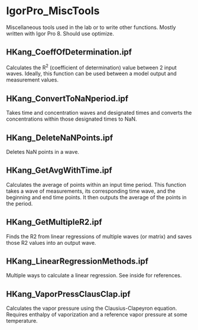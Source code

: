 # IgorPro_MiscTools
Miscellaneous tools used in the lab or to write other functions. Mostly written with Igor Pro 8. Should use optimize.

## HKang_CoeffOfDetermination.ipf

Calculates the R<sup>2</sup> (coefficient of determination) value between 2 input waves. Ideally, this function can be used between a model output and measurement values.

## HKang_ConvertToNaNperiod.ipf

Takes time and concentration waves and designated times and converts the concentrations within those designated times to NaN. 

## HKang_DeleteNaNPoints.ipf 

Deletes NaN points in a wave.

## HKang_GetAvgWithTime.ipf

Calculates the average of points within an input time period. This function takes a wave of measurements, its corresponding time wave, and the beginning and end time points. It then outputs the average of the points in the period.

## HKang_GetMultipleR2.ipf

Finds the R2 from linear regressions of multiple waves (or matrix) and saves those R2 values into an output wave.

## HKang_LinearRegressionMethods.ipf

Multiple ways to calculate a linear regression. See inside for references.

## HKang_VaporPressClausClap.ipf

Calculates the vapor pressure using the Clausius-Clapeyron equation. Requires enthalpy of vaporization and a reference vapor pressure at some temperature.
